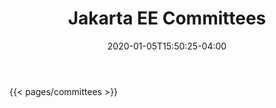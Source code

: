 ﻿---
title: "Jakarta EE Committees"
date: 2020-01-05T15:50:25-04:00
layout: "list-landing-page"
hide_page_title: true
headline: "Jakarta EE Committees"
---

{{< pages/committees >}}
